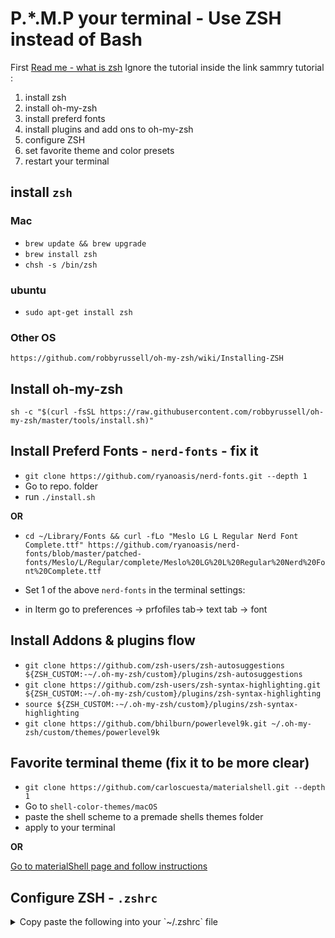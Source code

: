 # P.*.M.P your terminal - Use ZSH instead of Bash

First [Read me - what is zsh](https://www.howtogeek.com/362409/what-is-zsh-and-why-should-you-use-it-instead-of-bash/)
Ignore the tutorial inside the link
sammry tutorial :
1. install zsh
2. install oh-my-zsh
3. install preferd fonts
4. install plugins and add ons to oh-my-zsh
5. configure ZSH
6. set favorite theme and color presets
7. restart your terminal

## install `zsh`

### Mac

- `brew update && brew upgrade`
- `brew install zsh`
- `chsh -s /bin/zsh`

### ubuntu

- `sudo apt-get install zsh`

### Other OS

`https://github.com/robbyrussell/oh-my-zsh/wiki/Installing-ZSH`

## Install oh-my-zsh

`sh -c "$(curl -fsSL https://raw.githubusercontent.com/robbyrussell/oh-my-zsh/master/tools/install.sh)"`

## Install Preferd Fonts - `nerd-fonts` - fix it

- `git clone https://github.com/ryanoasis/nerd-fonts.git --depth 1`
- Go to repo. folder
- run `./install.sh`


**OR**
- `cd ~/Library/Fonts && curl -fLo "Meslo LG L Regular Nerd Font Complete.ttf" https://github.com/ryanoasis/nerd-fonts/blob/master/patched-fonts/Meslo/L/Regular/complete/Meslo%20LG%20L%20Regular%20Nerd%20Font%20Complete.ttf`

- Set 1 of the above `nerd-fonts` in the terminal settings:
- in Iterm go to preferences -> prfofiles tab-> text tab -> font

## Install Addons & plugins flow

- `git clone https://github.com/zsh-users/zsh-autosuggestions ${ZSH_CUSTOM:-~/.oh-my-zsh/custom}/plugins/zsh-autosuggestions`
- `git clone https://github.com/zsh-users/zsh-syntax-highlighting.git ${ZSH_CUSTOM:-~/.oh-my-zsh/custom}/plugins/zsh-syntax-highlighting`
- `source ${ZSH_CUSTOM:-~/.oh-my-zsh/custom}/plugins/zsh-syntax-highlighting`
- `git clone https://github.com/bhilburn/powerlevel9k.git ~/.oh-my-zsh/custom/themes/powerlevel9k`

## Favorite terminal theme (fix it to be more clear)

- `git clone https://github.com/carloscuesta/materialshell.git --depth 1`
- Go to `shell-color-themes/macOS`
- paste the shell scheme to a premade shells themes folder
- apply to your terminal

**OR**

[Go to materialShell page and follow instructions](https://github.com/carloscuesta/materialshell)



## Configure ZSH - `.zshrc`
<details>
	<summary>Copy paste the following into your `~/.zshrc` file</summary>

```bash
 If you come from bash you might have to change your $PATH.
# export PATH=$HOME/bin:/usr/local/bin:$PATH
#### Only fot laptop config!
prompt_zsh_battery_level() {
  local percentage1=`pmset -g ps  |  sed -n 's/.*[[:blank:]]+*\(.*%\).*/\1/p'`
  local percentage=`echo "${percentage1//\%}"`
  local color='%F{red}'
  local symbol="\uf00d"
  pmset -g ps | grep "discharging" > /dev/null
  if [ $? -eq 0 ]; then
    local charging="false";
  else
    local charging="true";
  fi
  if [ $percentage -le 20 ]
  then symbol='\uf579' ; color='%F{red}' ;
    #10%
  elif [ $percentage -gt 19 ] && [ $percentage -le 30 ]
  then symbol="\uf57a" ; color='%F{red}' ;
    #20%
  elif [ $percentage -gt 29 ] && [ $percentage -le 40 ]
  then symbol="\uf57b" ; color='%F{yellow}' ;
    #35%
  elif [ $percentage -gt 39 ] && [ $percentage -le 50 ]
  then symbol="\uf57c" ; color='%F{yellow}' ;
    #45%
  elif [ $percentage -gt 49 ] && [ $percentage -le 60 ]
  then symbol="\uf57d" ; color='%F{blue}' ;
    #55%
  elif [ $percentage -gt 59 ] && [ $percentage -le 70 ]
  then symbol="\uf57e" ; color='%F{blue}' ;
    #65%
  elif [ $percentage -gt 69 ] && [ $percentage -le 80 ]
  then symbol="\uf57f" ; color='%F{blue}' ;
    #75%
  elif [ $percentage -gt 79 ] && [ $percentage -le 90 ]
  then symbol="\uf580" ; color='%F{blue}' ;
    #85%
  elif [ $percentage -gt 89 ] && [ $percentage -le 99 ]
  then symbol="\uf581" ; color='%F{blue}' ;
    #85%
  elif [ $percentage -gt 98 ]
  then symbol="\uf578" ; color='%F{green}' ;
    #100%
  fi
  if [ $charging = "true" ];
  then color='%F{green}'; if [ $percentage -gt 98 ]; then symbol='\uf584'; fi
  fi
  echo -n "%{$color%}$symbol" ;
}
lfcd () {
    tmp="$(mktemp)"
    lf -last-dir-path="$tmp" "$@"
    if [ -f "$tmp" ]; then
        dir="$(cat "$tmp")"
        rm -f "$tmp"
        [ -d "$dir" ] && [ "$dir" != "$(pwd)" ] && cd "$dir"
    fi
}
bindkey -s '^o' 'lfcd\n'
# zsh_internet_signal(){
#   #source on quality levels - http://www.wireless-nets.com/resources/tutorials/define_SNR_values.html
#   #source on signal levels  - http://www.speedguide.net/faq/how-to-read-rssisignal-and-snrnoise-ratings-440
#   local signal=$(airport -I | grep agrCtlRSSI | awk '{print $2}' | sed 's/-//g')
#   local noise=$(airport -I | grep agrCtlNoise | awk '{print $2}' | sed 's/-//g')
#   local SNR=$(bc <<<"scale=2; $signal / $noise")
#   local net=$(curl -D- -o /dev/null -s http://www.google.com | grep HTTP/1.1 | awk '{print $2}')
#   local color='%F{yellow}'
#   local symbol="\uf197"
#   # Excellent Signal (5 bars)
#   if [[ ! -z "${signal// }" ]] && [[ $SNR -gt .40 ]] ;
#     then color='%F{black}' ; symbol="\uf1eb" ;
#   fi
#   # Good Signal (3-4 bars)
#   if [[ ! -z "${signal// }" ]] && [[ ! $SNR -gt .40 ]] && [[ $SNR -gt .25 ]] ;
#     then color='%F{green}' ; symbol="\uf1eb" ;
#   fi
#   # Low Signal (2 bars)
#   if [[ ! -z "${signal// }" ]] && [[ ! $SNR -gt .25 ]] && [[ $SNR -gt .15 ]] ;
#     then color='%F{yellow}' ; symbol="\uf1eb" ;
#   fi
#   # Very Low Signal (1 bar)
#   if [[ ! -z "${signal// }" ]] && [[ ! $SNR -gt .15 ]] && [[ $SNR -gt .10 ]] ;
#     then color='%F{red}' ; symbol="\uf1eb" ;
#   fi
#   # No Signal - No Internet
#   if [[ ! -z "${signal// }" ]] && [[ ! $SNR -gt .10 ]] ;
#     # then color='%F{red}' ; symbol="\uf011";
#     then color='%F{red}' ; symbol="\uf204";
#   fi
#   if [[ -z "${signal// }" ]] && [[ "$net" -ne 200 ]] ;
#     # then color='%F{red}' ; symbol="\uf011";
#     then color='%F{red}' ; symbol="\uf204" ;
#   fi
#   # Ethernet Connection (no wifi, hardline)
#   if [[ -z "${signal// }" ]] && [[ "$net" -eq 200 ]] ;
#     then color='%F{blue}' ; symbol="\uf197" ;
#   fi
#   echo -n "%{$color%}$symbol " # \f1eb is wifi bars
# }
#### End of laptop config
# Path to your oh-my-zsh installation.
export ZSH="/Users/${whoami}/.oh-my-zsh"
ZSH_THEME="powerlevel9k/powerlevel9k"
################ start custom oh my zsh configs
POWERLEVEL9K_MODE='nerdfont-complete'
# Please only use this battery segment if you have material icons in your nerd font (or font)
# Otherwise, use the font awesome one in "User Segments"
# POWERLEVEL9K_CUSTOM_INTERNET_SIGNAL="zsh_internet_signal"
POWERLEVEL9K_BATTERY_ICON=`prompt_zsh_battery_level`
POWERLEVEL9K_PROMPT_ON_NEWLINE=true
POWERLEVEL9K_PROMPT_ADD_NEWLINE=true
POWERLEVEL9K_RPROMPT_ON_NEWLINE=true
POWERLEVEL9K_SHORTEN_DIR_LENGTH=2
POWERLEVEL9K_SHORTEN_STRATEGY="truncate_beginning"
POWERLEVEL9K_RVM_FOREGROUND="249"
POWERLEVEL9K_RVM_VISUAL_IDENTIFIER_COLOR="red"
POWERLEVEL9K_TIME_BACKGROUND="black"
POWERLEVEL9K_TIME_FOREGROUND="249"
POWERLEVEL9K_TIME_FORMAT="\UF43A %D{%I:%M  \UF133  %m.%d.%y}"
POWERLEVEL9K_RVM_BACKGROUND="black"
POWERLEVEL9K_RVM_FOREGROUND="249"
POWERLEVEL9K_RVM_VISUAL_IDENTIFIER_COLOR="red"
POWERLEVEL9K_STATUS_VERBOSE=false
POWERLEVEL9K_VCS_CLEAN_FOREGROUND='black'
POWERLEVEL9K_VCS_CLEAN_BACKGROUND='green'
POWERLEVEL9K_VCS_UNTRACKED_FOREGROUND='black'
POWERLEVEL9K_VCS_UNTRACKED_BACKGROUND='yellow'
POWERLEVEL9K_VCS_MODIFIED_FOREGROUND='white'
POWERLEVEL9K_VCS_MODIFIED_BACKGROUND='black'
POWERLEVEL9K_COMMAND_EXECUTION_TIME_BACKGROUND='black'
POWERLEVEL9K_COMMAND_EXECUTION_TIME_FOREGROUND='blue'
POWERLEVEL9K_FOLDER_ICON=''
POWERLEVEL9K_STATUS_OK_IN_NON_VERBOSE=true
POWERLEVEL9K_STATUS_VERBOSE=false
POWERLEVEL9K_COMMAND_EXECUTION_TIME_THRESHOLD=0
POWERLEVEL9K_VCS_UNTRACKED_ICON='\u25CF'
POWERLEVEL9K_VCS_UNSTAGED_ICON='\u00b1'
POWERLEVEL9K_VCS_INCOMING_CHANGES_ICON='\u2193'
POWERLEVEL9K_VCS_OUTGOING_CHANGES_ICON='\u2191'
POWERLEVEL9K_VCS_COMMIT_ICON="\uf417"
POWERLEVEL9K_MULTILINE_FIRST_PROMPT_PREFIX="%F{blue}\u256D\u2500%f"
POWERLEVEL9K_MULTILINE_LAST_PROMPT_PREFIX="%F{blue}\u2570\uf460%f "
POWERLEVEL9K_LEFT_PROMPT_ELEMENTS=(context os_icon custom_internet_signal custom_battery_status_joined ssh root_indicator dir dir_writable vcs)
POWERLEVEL9K_RIGHT_PROMPT_ELEMENTS=(command_execution_time  status  time)
HIST_STAMPS="mm/dd/yyyy"
DISABLE_UPDATE_PROMPT=true
# battery
POWERLEVEL9K_BATTERY_CHARGING='yellow'
POWERLEVEL9K_BATTERY_CHARGED='green'
POWERLEVEL9K_BATTERY_DISCONNECTED='$DEFAULT_COLOR'
POWERLEVEL9K_BATTERY_LOW_THRESHOLD='10'
POWERLEVEL9K_BATTERY_LOW_COLOR='red'
POWERLEVEL9K_BATTERY_ICON=`prompt_zsh_battery_level `
plugins=(
  git
  iterm2
  macports
  man
  osx
  python
  composer
  zsh-autosuggestions
  zsh-syntax-highlighting
)
ZSH_AUTOSUGGEST_HIGHLIGHT_STYLE='fg=5'
alias suroot='sudo -E -s'
# source ~/.bash_profile
if [ -f ~/.bash_profile ]; then
    . ~/.bash_profile;
fi
if [ -f ~/.aliases ]; then
    . ~/.aliases;
fi
########################## end of custom config
source $ZSH/oh-my-zsh.sh
source ~/.bash_profile
# nvm setup
export NVM_DIR="$HOME/.nvm"
[ -s "$NVM_DIR/nvm.sh" ] && \. "$NVM_DIR/nvm.sh"  # This loads nvm
[ -s "$NVM_DIR/bash_completion" ] && \. "$NVM_DIR/bash_completion"  # This loads nvm bash_completion
```
</details>

